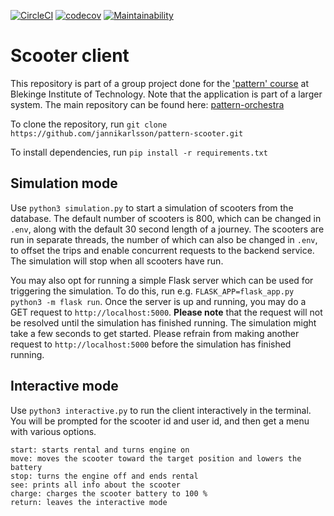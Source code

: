 [![CircleCI](https://circleci.com/gh/jannikarlsson/pattern-scooter/tree/main.svg?style=svg)](https://circleci.com/gh/jannikarlsson/pattern-scooter/tree/main) [![codecov](https://codecov.io/gh/jannikarlsson/pattern-scooter/branch/main/graph/badge.svg?token=M7OUB0KUIE)](https://codecov.io/gh/jannikarlsson/pattern-scooter) [![Maintainability](https://api.codeclimate.com/v1/badges/d520f7cce27da41d4490/maintainability)](https://codeclimate.com/github/jannikarlsson/pattern-scooter/maintainability)

# Scooter client
This repository is part of a group project done for the ['pattern' course](https://www.bth.se/utbildning/program-och-kurser/kurser/20232/BR4QJ/) at Blekinge Institute of Technology. Note that the application is part of a larger system. The main repository can be found here: [pattern-orchestra](https://github.com/datalowe/pattern-orchestra)

To clone the repository, run `git clone https://github.com/jannikarlsson/pattern-scooter.git`

To install dependencies, run `pip install -r requirements.txt`

## Simulation mode

Use `python3 simulation.py` to start a simulation of scooters from the database. The default number of scooters is 800, which can be changed in `.env`, along with the default 30 second length of a journey. The scooters are run in separate threads, the number of which can also be changed in `.env`, to offset the trips and enable concurrent requests to the backend service. The simulation will stop when all scooters have run.

You may also opt for running a simple Flask server which can be used for triggering the simulation. To do this, run e.g. `FLASK_APP=flask_app.py python3 -m flask run`. Once the server is up and running, you may do a GET request to `http://localhost:5000`. __Please note__ that the request will not be resolved until the simulation has finished running. The simulation might take a few seconds to get started. Please refrain from making another request to `http://localhost:5000` before the simulation has finished running.

## Interactive mode

Use `python3 interactive.py` to run the client interactively in the terminal. You will be prompted for the scooter id and user id, and then get a menu with various options.

```
start: starts rental and turns engine on
move: moves the scooter toward the target position and lowers the battery
stop: turns the engine off and ends rental
see: prints all info about the scooter
charge: charges the scooter battery to 100 %
return: leaves the interactive mode
```
